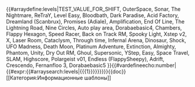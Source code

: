 {{#arraydefine:levels|TEST_VALUE_FOR_SHIFT,
OuterSpace,
Sonar,
The Nightmare,
ReTraY,
Level Easy,
Bloodbath,
Dark Paradise,
Acid Factory,
Dreamland (Scanbrux),
Promises (Adiale),
Amplification,
End Of Line,
The Lightning Road,
Nine Circles,
Auto play area,
Dorabaebasic4,
Chambers,
Flappy Hexagon,
Speed Racer,
Back on Track RM,
Spooky Light,
Xstep v2,
X,
Laser Room,
Cataclysm,
Through time,
Infernal Arena,
Dinosaur,
Shock,
UFO Madness,
Death Moon,
Platinum Adventure,
Extinction,
Almighty,
Phantom,
Unity,
Dry Out RM,
Ghoul,
Supersonic,
YStep,
Easy,
Space Travel,
SLAM,
Highscore,
Polargeist v01,
Endless (FlappySheepy),
Adrift,
Crescendo,
Fernanfloo 3,
Dorabaebasic5
}}{{#vardefineecho:number|{{#expr:{{#arraysearch:levels|{{{1}}}}}}}}}<noinclude>{{doc}}[[Категория:Информационные шаблоны]]</noinclude>